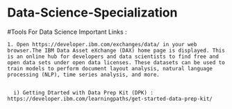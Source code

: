 # Data-Science-Specialization

#Tools For Data Science
Important Links :

    1. Open https://developer.ibm.com/exchanges/data/ in your web browser.The IBM Data Asset eXchange (DAX) home page is displayed. This is an online hub for developers and data scientists to find free and open data sets under open data licenses. These datasets can be used to train models to perform document layout analysis, natural language processing (NLP), time series analysis, and more.


      i) Getting Dtarted with Data Prep Kit (DPK) : https://developer.ibm.com/learningpaths/get-started-data-prep-kit/
